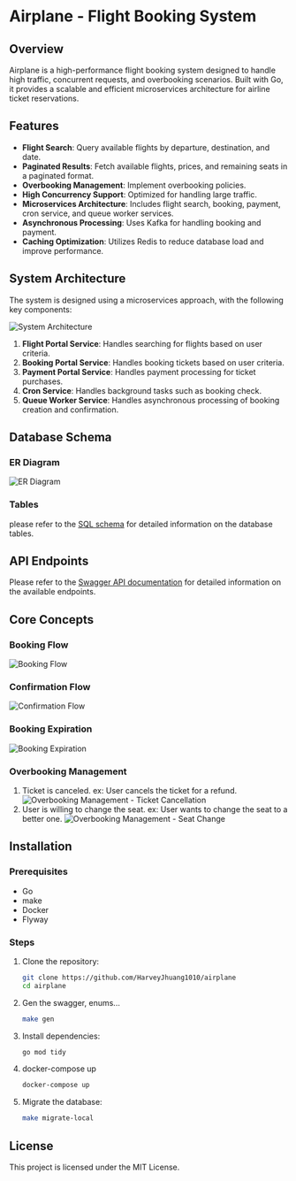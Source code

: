 # Airplane - Flight Booking System

## Overview
Airplane is a high-performance flight booking system designed to handle high traffic, concurrent requests, and overbooking scenarios. Built with Go, it provides a scalable and efficient microservices architecture for airline ticket reservations.

## Features
- **Flight Search**: Query available flights by departure, destination, and date.
- **Paginated Results**: Fetch available flights, prices, and remaining seats in a paginated format.
- **Overbooking Management**: Implement overbooking policies.
- **High Concurrency Support**: Optimized for handling large traffic.
- **Microservices Architecture**: Includes flight search, booking, payment, cron service, and queue worker services.
- **Asynchronous Processing**: Uses Kafka for handling booking and payment.
- **Caching Optimization**: Utilizes Redis to reduce database load and improve performance.

## System Architecture
The system is designed using a microservices approach, with the following key components:

![System Architecture](./docs/system_architecture.png)

1. **Flight Portal Service**: Handles searching for flights based on user criteria.
2. **Booking Portal Service**: Handles booking tickets based on user criteria.
3. **Payment Portal Service**: Handles payment processing for ticket purchases.
4. **Cron Service**: Handles background tasks such as booking check.
5. **Queue Worker Service**: Handles asynchronous processing of booking creation and confirmation.

## Database Schema
### ER Diagram
![ER Diagram](./docs/er_diagram.png)
### Tables
please refer to the [SQL schema](./migrate/rdb/common/V0.0.0_0_1__init.sql) for detailed information on the database tables.

## API Endpoints
Please refer to the [Swagger API documentation](./docs/swagger.yaml) for detailed information on the available endpoints.

## Core Concepts
### Booking Flow
![Booking Flow](./docs/booking_sequence.png)

### Confirmation Flow
![Confirmation Flow](./docs/payment_confirm_sequence.png)

### Booking Expiration
![Booking Expiration](./docs/booking_expire_flow.png)

### Overbooking Management
1. Ticket is canceled. ex: User cancels the ticket for a refund.
![Overbooking Management - Ticket Cancellation](./docs/booking_cancel_flow.png)
2. User is willing to change the seat. ex: User wants to change the seat to a better one.
![Overbooking Management - Seat Change](./docs/booking_edit_flow.png)


## Installation
### Prerequisites
- Go
- make
- Docker
- Flyway

### Steps
1. Clone the repository:
   ```sh
   git clone https://github.com/HarveyJhuang1010/airplane
   cd airplane
   ```
2. Gen the swagger, enums...
   ```sh
   make gen
   ```
3. Install dependencies:
   ```sh
   go mod tidy
   ```
4. docker-compose up
   ```sh
   docker-compose up
   ```
5. Migrate the database:
   ```sh
   make migrate-local
   ```

## License
This project is licensed under the MIT License.


